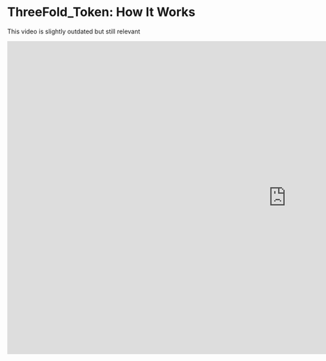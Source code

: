 # ThreeFold_Token: How It Works

This video is slightly outdated but still relevant

<iframe width="1280" height="720" src="https://www.youtube.com/embed/4exjbFvnGkk" frameborder="0" allow="accelerometer; autoplay; encrypted-media; gyroscope; picture-in-picture" allowfullscreen></iframe>
